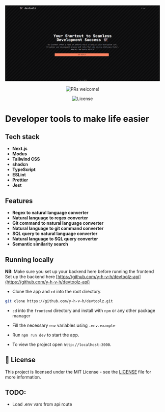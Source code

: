 <p align="center">
  <img src="./frontend/public/devtoolz.png" alt="Next.js and TypeScript">
</p>

<p align="center">
  <img src="https://img.shields.io/static/v1?label=PRs&message=welcome&style=for-the-badge&color=24B36B&labelColor=000000" alt="PRs welcome!" />

</p>

<p align="center">
  <img alt="License" src="https://img.shields.io/github/license/chhpt/typescript-nextjs-starter?style=for-the-badge&color=24B36B&labelColor=000000">
  </a>
</p>

# Developer tools to make life easier

## Tech stack

- **Next.js**
- **Modus**
- **Tailwind CSS**
- **shadcn**
- **TypeScript**
- **ESLint**
- **Prettier**
- **Jest**

## Features

- **Regex to natural language converter**
- **Natural language to regex converter**
- **Git command to natural language converter**
- **Natural language to git command converter**
- **SQL query to natural language converter**
- **Natural language to SQL query converter**
- **Semantic similarity search**

## Running locally

**NB**: Make sure you set up your backend here before running the frontend
Set up the backend here [https://github.com/y-h-v-h/devtoolz-api](https://github.com/y-h-v-h/devtoolz-api)

- Clone the app and `cd` into the root directory.

```bash
git clone https://github.com/y-h-v-h/devtoolz.git
```

- `cd` into the `frontend` directory and install with `npm` or any other package manager

- Fill the necessary `env` variables using `.env.example`

- Run `npm run dev` to start the app.

- To view the project open `http://localhost:3000`.

## 📝 License

This project is licensed under the MIT License - see the [LICENSE](LICENSE) file for more information.

## TODO:

- Load .env vars from api route
